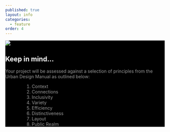 ```yaml
---
published: true
layout: info
categories: 
  - feature
order: 4
---
```


<div style="background:#000;">
<div class="container">
		<div id="criteria" class="featurette">
	        <img class="featurette-image pull-right img-rounded" src="{{site.baseurl}}/img/space-invaders.png">
	        <h2  class="featurette-heading" style="color:#FFF;">Keep in mind... <!--<span class="muted">Ready, Steady, GO!</span>-->
          </h2>
          <p class="lead" style="color:#999;"> Your project will be assessed against a selection of principles from the Urban Design Manual as outlined below:
			<!--<a href="http://www.environ.ie/en/Publications/DevelopmentandHousing/Planning/FileDownLoad,19217,en.pdf">Urban Design Manual &rarr;</a>-->
              <ol class="lead" style="color:#999;margin-left:60px;">
					<li>Context</li>
					<li>Connections</li>
					<li>Inclusivity</li>
					<li>Variety</li>
					<li>Efficiency</li>
					<li>Distinctiveness</li>
					<li>Layout</li>
					<li>Public Realm</li>
				</ol>
			</p>
	      </div>	
	</div>				
</div>